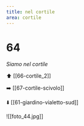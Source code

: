 ```yaml
---
title: nel cortile
area: cortile
---
```

# 64
_Siamo nel cortile_

⬆︎ [[66-cortile_2]]

➡️ [[67-cortile-scivolo]]

⬇️ [[61-giardino-vialetto-sud]]


![[foto_44.jpg]]